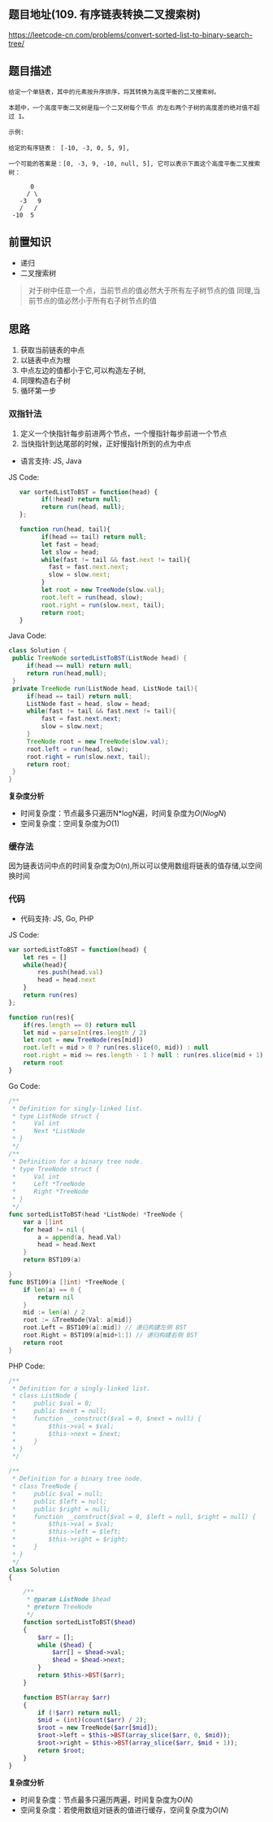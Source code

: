 ## 题目地址(109. 有序链表转换二叉搜索树)

https://leetcode-cn.com/problems/convert-sorted-list-to-binary-search-tree/

## 题目描述

```
给定一个单链表，其中的元素按升序排序，将其转换为高度平衡的二叉搜索树。

本题中，一个高度平衡二叉树是指一个二叉树每个节点 的左右两个子树的高度差的绝对值不超过 1。

示例:

给定的有序链表： [-10, -3, 0, 5, 9],

一个可能的答案是：[0, -3, 9, -10, null, 5], 它可以表示下面这个高度平衡二叉搜索树：

      0
     / \
   -3   9
   /   /
 -10  5
```

## 前置知识
- 递归
- 二叉搜索树
> 对于树中任意一个点，当前节点的值必然大于所有左子树节点的值
同理,当前节点的值必然小于所有右子树节点的值

## 思路
1. 获取当前链表的中点
2. 以链表中点为根
3. 中点左边的值都小于它,可以构造左子树,
4. 同理构造右子树
5. 循环第一步

### 双指针法
1. 定义一个快指针每步前进两个节点，一个慢指针每步前进一个节点
2. 当快指针到达尾部的时候，正好慢指针所到的点为中点

- 语言支持: JS, Java

JS Code:

```js
   var sortedListToBST = function(head) {
         if(!head) return null;
         return run(head, null);
   };

   function run(head, tail){
         if(head == tail) return null;
         let fast = head;
         let slow = head;
         while(fast != tail && fast.next != tail){
           fast = fast.next.next;
           slow = slow.next;
         }
         let root = new TreeNode(slow.val);
         root.left = run(head, slow);
         root.right = run(slow.next, tail);
         return root;
   }
```

Java Code:

```java
class Solution {
 public TreeNode sortedListToBST(ListNode head) {
     if(head == null) return null;
     return run(head,null);
 }
 private TreeNode run(ListNode head, ListNode tail){
     if(head == tail) return null;
     ListNode fast = head, slow = head;
     while(fast != tail && fast.next != tail){
         fast = fast.next.next;
         slow = slow.next;
     }
     TreeNode root = new TreeNode(slow.val);
     root.left = run(head, slow);
     root.right = run(slow.next, tail);
     return root;
 }
}
```

**复杂度分析**
- 时间复杂度：节点最多只遍历N*logN遍，时间复杂度为$O(NlogN)$
- 空间复杂度：空间复杂度为$O(1)$
  
### 缓存法
因为链表访问中点的时间复杂度为O(n),所以可以使用数组将链表的值存储,以空间换时间

### 代码

- 代码支持: JS, Go, PHP

JS Code:

```js
var sortedListToBST = function(head) {
    let res = []
    while(head){
        res.push(head.val)
        head = head.next
    }
    return run(res)
};

function run(res){
    if(res.length == 0) return null
    let mid = parseInt(res.length / 2)
    let root = new TreeNode(res[mid])
    root.left = mid > 0 ? run(res.slice(0, mid)) : null
    root.right = mid >= res.length - 1 ? null : run(res.slice(mid + 1))
    return root
}
```

Go Code:

```go
/**
 * Definition for singly-linked list.
 * type ListNode struct {
 *     Val int
 *     Next *ListNode
 * }
 */
/**
 * Definition for a binary tree node.
 * type TreeNode struct {
 *     Val int
 *     Left *TreeNode
 *     Right *TreeNode
 * }
 */
func sortedListToBST(head *ListNode) *TreeNode {
	var a []int
	for head != nil {
		a = append(a, head.Val)
		head = head.Next
	}
	return BST109(a)

}
func BST109(a []int) *TreeNode {
	if len(a) == 0 {
		return nil
	}
	mid := len(a) / 2
	root := &TreeNode{Val: a[mid]}
	root.Left = BST109(a[:mid]) // 递归构建左侧 BST
	root.Right = BST109(a[mid+1:]) // 递归构建右侧 BST
	return root
}
```

PHP Code:

```php
/**
 * Definition for a singly-linked list.
 * class ListNode {
 *     public $val = 0;
 *     public $next = null;
 *     function __construct($val = 0, $next = null) {
 *         $this->val = $val;
 *         $this->next = $next;
 *     }
 * }
 */

/**
 * Definition for a binary tree node.
 * class TreeNode {
 *     public $val = null;
 *     public $left = null;
 *     public $right = null;
 *     function __construct($val = 0, $left = null, $right = null) {
 *         $this->val = $val;
 *         $this->left = $left;
 *         $this->right = $right;
 *     }
 * }
 */
class Solution
{

    /**
     * @param ListNode $head
     * @return TreeNode
     */
    function sortedListToBST($head)
    {
        $arr = [];
        while ($head) {
            $arr[] = $head->val;
            $head = $head->next;
        }
        return $this->BST($arr);
    }

    function BST(array $arr)
    {
        if (!$arr) return null;
        $mid = (int)(count($arr) / 2);
        $root = new TreeNode($arr[$mid]);
        $root->left = $this->BST(array_slice($arr, 0, $mid));
        $root->right = $this->BST(array_slice($arr, $mid + 1));
        return $root;
    }
}
```

**复杂度分析**
- 时间复杂度：节点最多只遍历两遍，时间复杂度为$O(N)$
- 空间复杂度：若使用数组对链表的值进行缓存，空间复杂度为$O(N)$

